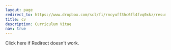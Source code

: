 ```yaml
---
layout: page
redirect_to: https://www.dropbox.com/scl/fi/rncyuff3hc6fl4fvq0xkz/resume_research.pdf?rlkey=yl4ohdmtgmaqgny8bmmf1huyu&dl=0
title: cv
description: Curriculum Vitae
nav: true
---
```


Click <a herf="https://www.dropbox.com/scl/fi/rncyuff3hc6fl4fvq0xkz/resume_research.pdf?rlkey=yl4ohdmtgmaqgny8bmmf1huyu&dl=0" target="_blank">here</a> if Redirect doesn't work.
